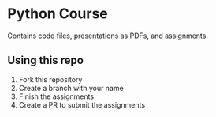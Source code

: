 # Python Course

Contains code files, presentations as PDFs, and assignments.

## Using this repo

1. Fork this repository
2. Create a branch with your name
3. Finish the assignments
4. Create a PR to submit the assignments

